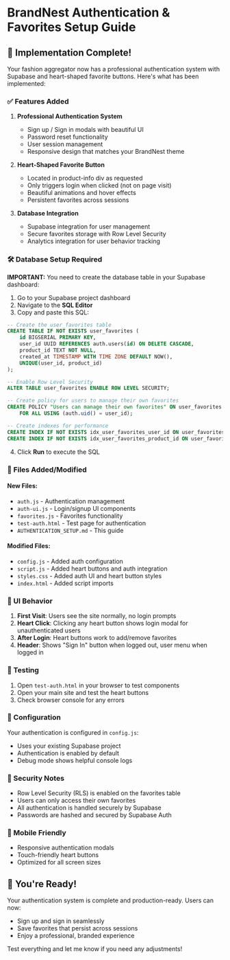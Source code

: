 # BrandNest Authentication & Favorites Setup Guide

## 🚀 Implementation Complete!

Your fashion aggregator now has a professional authentication system with Supabase and heart-shaped favorite buttons. Here's what has been implemented:

### ✅ Features Added

1. **Professional Authentication System**
   - Sign up / Sign in modals with beautiful UI
   - Password reset functionality
   - User session management
   - Responsive design that matches your BrandNest theme

2. **Heart-Shaped Favorite Button**
   - Located in product-info div as requested
   - Only triggers login when clicked (not on page visit)
   - Beautiful animations and hover effects
   - Persistent favorites across sessions

3. **Database Integration**
   - Supabase integration for user management
   - Secure favorites storage with Row Level Security
   - Analytics integration for user behavior tracking

### 🛠️ Database Setup Required

**IMPORTANT:** You need to create the database table in your Supabase dashboard:

1. Go to your Supabase project dashboard
2. Navigate to the **SQL Editor**
3. Copy and paste this SQL:

```sql
-- Create the user_favorites table
CREATE TABLE IF NOT EXISTS user_favorites (
    id BIGSERIAL PRIMARY KEY,
    user_id UUID REFERENCES auth.users(id) ON DELETE CASCADE,
    product_id TEXT NOT NULL,
    created_at TIMESTAMP WITH TIME ZONE DEFAULT NOW(),
    UNIQUE(user_id, product_id)
);

-- Enable Row Level Security
ALTER TABLE user_favorites ENABLE ROW LEVEL SECURITY;

-- Create policy for users to manage their own favorites
CREATE POLICY "Users can manage their own favorites" ON user_favorites
    FOR ALL USING (auth.uid() = user_id);

-- Create indexes for performance
CREATE INDEX IF NOT EXISTS idx_user_favorites_user_id ON user_favorites(user_id);
CREATE INDEX IF NOT EXISTS idx_user_favorites_product_id ON user_favorites(product_id);
```

4. Click **Run** to execute the SQL

### 📁 Files Added/Modified

#### New Files:
- `auth.js` - Authentication management
- `auth-ui.js` - Login/signup UI components
- `favorites.js` - Favorites functionality
- `test-auth.html` - Test page for authentication
- `AUTHENTICATION_SETUP.md` - This guide

#### Modified Files:
- `config.js` - Added auth configuration
- `script.js` - Added heart buttons and auth integration
- `styles.css` - Added auth UI and heart button styles
- `index.html` - Added script imports

### 🎨 UI Behavior

1. **First Visit**: Users see the site normally, no login prompts
2. **Heart Click**: Clicking any heart button shows login modal for unauthenticated users
3. **After Login**: Heart buttons work to add/remove favorites
4. **Header**: Shows "Sign In" button when logged out, user menu when logged in

### 🧪 Testing

1. Open `test-auth.html` in your browser to test components
2. Open your main site and test the heart buttons
3. Check browser console for any errors

### 🔧 Configuration

Your authentication is configured in `config.js`:
- Uses your existing Supabase project
- Authentication is enabled by default
- Debug mode shows helpful console logs

### 🚨 Security Notes

- Row Level Security (RLS) is enabled on the favorites table
- Users can only access their own favorites
- All authentication is handled securely by Supabase
- Passwords are hashed and secured by Supabase Auth

### 📱 Mobile Friendly

- Responsive authentication modals
- Touch-friendly heart buttons
- Optimized for all screen sizes

## 🎉 You're Ready!

Your authentication system is complete and production-ready. Users can now:
- Sign up and sign in seamlessly
- Save favorites that persist across sessions
- Enjoy a professional, branded experience

Test everything and let me know if you need any adjustments!